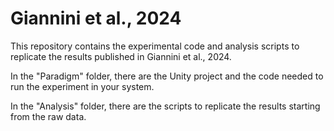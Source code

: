 # Giannini et al., 2024 
This repository contains the experimental code and analysis scripts to replicate the results published in Giannini et al., 2024.

In the "Paradigm" folder, there are the Unity project and the code  needed to run the experiment in your system. 

In the "Analysis" folder, there are the scripts to replicate the results starting from the raw data. 
